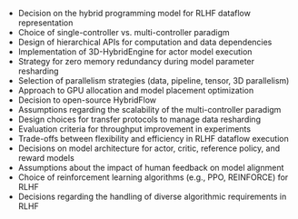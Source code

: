 - Decision on the hybrid programming model for RLHF dataflow representation
- Choice of single-controller vs. multi-controller paradigm
- Design of hierarchical APIs for computation and data dependencies
- Implementation of 3D-HybridEngine for actor model execution
- Strategy for zero memory redundancy during model parameter resharding
- Selection of parallelism strategies (data, pipeline, tensor, 3D parallelism)
- Approach to GPU allocation and model placement optimization
- Decision to open-source HybridFlow
- Assumptions regarding the scalability of the multi-controller paradigm
- Design choices for transfer protocols to manage data resharding
- Evaluation criteria for throughput improvement in experiments
- Trade-offs between flexibility and efficiency in RLHF dataflow execution
- Decisions on model architecture for actor, critic, reference policy, and reward models
- Assumptions about the impact of human feedback on model alignment
- Choice of reinforcement learning algorithms (e.g., PPO, REINFORCE) for RLHF
- Decisions regarding the handling of diverse algorithmic requirements in RLHF